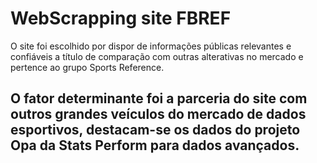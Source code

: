 # WebScrapping site FBREF 

O site foi escolhido por dispor de informações públicas relevantes e confiáveis a título de comparação com outras alterativas no mercado e pertence ao grupo Sports Reference.

O fator determinante foi a parceria do site com outros grandes veículos do mercado de dados esportivos, destacam-se os dados do projeto Opa da Stats Perform para dados avançados.
---

